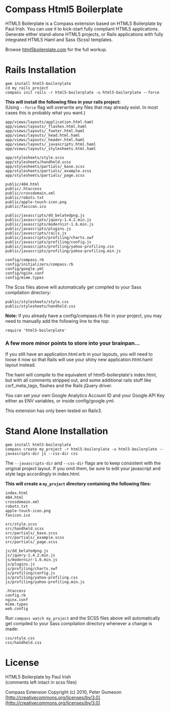 Compass Html5 Boilerplate
=========================

HTML5 Boilerplate is a Compass extension based on HTML5 Boilerplate by Paul Irish.
You can use it to kick-start fully compliant HTML5 applications. Generate either
stand-alone HTML5 projects, or Rails applications with fully integrated HTML5
Haml and Sass (Scss) templates.

Browse [html5boilerplate.com](http://html5boilerplate.com) for the full workup.

Rails Installation
==================

    gem install html5-boilerplate
    cd my_rails_project
    compass init rails -r html5-boilerplate -u html5-boilerplate --force

**This will install the following files in your rails project:**  
(Using `--force` flag will overwrite any files that may already exist. In most cases this is probably what you want.)

    app/views/layouts/application.html.haml
    app/views/layouts/_flashes.html.haml
    app/views/layouts/_footer.html.haml
    app/views/layouts/_head.html.haml
    app/views/layouts/_header.html.haml
    app/views/layouts/_javascripts.html.haml
    app/views/layouts/_stylesheets.html.haml
    
    app/stylesheets/style.scss
    app/stylesheets/handheld.scss
    app/stylesheets/partials/_base.scss
    app/stylesheets/partials/_example.scss
    app/stylesheets/partials/_page.scss
    
    public/404.html
    public/.htaccess
    public/crossdomain.xml
    public/robots.txt
    public/apple-touch-icon.png
    public/favicon.ico

    public/javascripts/dd_belatedpng.js
    public/javascripts/jquery-1.4.2.min.js
    public/javascripts/modernizr-1.6.min.js
    public/javascripts/plugins.js
    public/javascripts/rails.js
    public/javascripts/profiling/charts.swf
    public/javascripts/profiling/config.js
    public/javascripts/profiling/yahoo-profiling.css
    public/javascripts/profiling/yahoo-profiling.min.js
    
    config/compass.rb
    config/initializers/compass.rb
    config/google.yml
    config/nginx.conf
    config/mime.types

The Scss files above will automatically get compiled to your Sass compilation directory:

    public/stylesheets/style.css
    public/stylesheets/handheld.css

**Note:** If you already have a config/compass.rb file in your project, you may need to
manually add the following line to the top:

    require 'html5-boilerplate'

### A few more minor points to store into your brainpan...

If you still have an application.html.erb in your layouts, you will need to loose
it now so that Rails will use your shiny new application.html.haml layout instead.

The haml will compile to the equivalent of html5-boilerplate's index.html,
but with all comments stripped out, and some additional rails stuff
like csrf_meta_tags, flashes and the Rails jQuery driver.

You can set your own Google Analytics Account ID and your Google API Key
either as ENV variables, or inside config/google.yml.

This extension has only been tested on Rails3.


Stand Alone Installation
========================

    gem install html5-boilerplate
    compass create my_project -r html5-boilerplate -u html5-boilerplate --javascripts-dir js --css-dir css

The `--javascripts-dir` and `--css-dir` flags are to keep consistent with the original project layout.
If you omit them, be sure to edit your javascript and style tags accordingly in index.html.

**This will create a `my_project` directory containing the following files:**  

    index.html
    404.html
    crossdomain.xml
    robots.txt
    apple-touch-icon.png
    favicon.ico
    
    src/style.scss
    src/handheld.scss
    src/partials/_base.scss
    src/partials/_example.scss
    src/partials/_page.scss
    
    js/dd_belatedpng.js
    js/jquery-1.4.2.min.js
    js/modernizr-1.6.min.js
    js/plugins.js
    js/profiling/charts.swf
    js/profiling/config.js
    js/profiling/yahoo-profiling.css
    js/profiling/yahoo-profiling.min.js
    
    .htaccess
    config.rb
    nginx.conf
    mime.types
    web.config

Run `compass watch my_project` and the SCSS files above will automatically
get compiled to your Sass compilation directory whenever a change is made:

    css/style.css
    css/handheld.css

License
=======

HTML5 Boilerplate by Paul Irish  
(comments left intact in scss files)

Compass Extension Copyright (c) 2010, Peter Gumeson  
[http://creativecommons.org/licenses/by/3.0](http://creativecommons.org/licenses/by/3.0)
